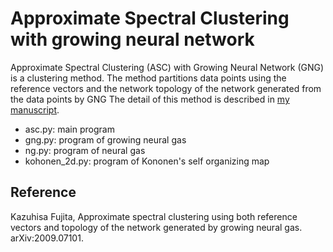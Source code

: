 <!--
Since : 2020/12/22
Update: 2021/01/27
-->

# Approximate Spectral Clustering with growing neural network

Approximate Spectral Clustering (ASC) with Growing Neural Network (GNG) is a clustering method.
The method partitions data points using the reference vectors and the network topology of the network generated from the data points by GNG
The detail of this method is described in [my manuscript](https://arxiv.org/abs/2009.07101).

- asc.py: main program
- gng.py: program of growing neural gas
- ng.py: program of neural gas
- kohonen_2d.py: program of Kononen's self organizing map

## Reference
Kazuhisa Fujita, Approximate spectral clustering using both reference vectors and topology of the network generated by growing neural gas. arXiv:2009.07101.
